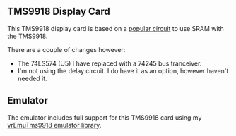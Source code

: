 ## TMS9918 Display Card

This TMS9918 display card is based on a [popular circuit](https://cdn.hackaday.io/files/5789247676576/9918-SRAM.pdf) to use SRAM with the TMS9918.

There are a couple of changes however:

* The 74LS574 (U5) I have replaced with a 74245 bus tranceiver.
* I'm not using the delay circuit. I do have it as an option, however haven't needed it.

## Emulator

The emulator includes full support for this TMS9918 card using my [vrEmuTms9918 emulator library](https://github.com/visrealm/vrEmuTms9918).
